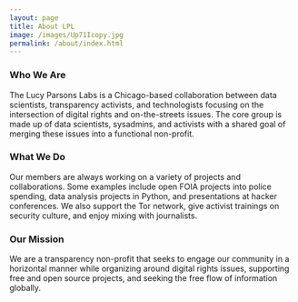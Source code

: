 ```yaml
---
layout: page
title: About LPL
image: /images/Up71Icopy.jpg
permalink: /about/index.html
---
```


### Who We Are
The Lucy Parsons Labs is a Chicago-based collaboration between data scientists, transparency activists, and technologists focusing on the intersection of digital rights and on-the-streets issues. The core group is made up of data scientists, sysadmins, and activists with a shared goal of merging these issues into a functional non-profit.

### What We Do
Our members are always working on a variety of projects and collaborations. Some examples include open FOIA projects into police spending, data analysis projects in Python, and presentations at hacker conferences. We also support the Tor network, give activist trainings on security culture, and enjoy mixing with journalists.

### Our Mission
We are a transparency non-profit that seeks to engage our community in a horizontal manner while organizing around digital rights issues, supporting free and open source projects, and seeking the free flow of information globally.
